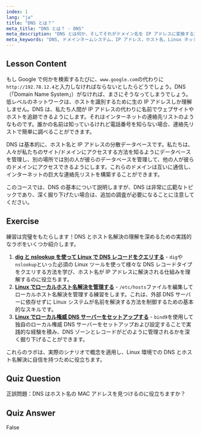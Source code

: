 ```yaml
---
index: 1
lang: "ja"
title: "DNS とは？"
meta_title: "DNS とは？ - DNS"
meta_description: "DNS とは何か、そしてそれがドメイン名を IP アドレスに変換する方法を学びましょう。初心者向けの Linux ガイドで、このインターネットの核となる概念を理解してください。"
meta_keywords: "DNS, ドメインネームシステム，IP アドレス，ホスト名，Linux ネットワーキング，初心者，チュートリアル，ガイド"
---
```


## Lesson Content

もし Google で何かを検索するたびに、`www.google.com`の代わりに`http://192.78.12.4`と入力しなければならないとしたらどうでしょう。DNS（「Domain Name System」）がなければ、まさにそうなってしまうでしょう。低レベルのネットワークは、ホストを識別するために生の IP アドレスしか理解しません。DNS は、私たち人間が IP アドレスの代わりに名前でウェブサイトやホストを追跡できるようにします。それはインターネットの連絡先リストのようなものです。誰かの名前は知っているけれど電話番号を知らない場合、連絡先リストで簡単に調べることができます。

DNS は基本的に、ホスト名と IP アドレスの分散データベースです。私たちは、人々が私たちのサイト/ドメインにアクセスする方法を知るようにデータベースを管理し、別の場所では別の人が彼らのデータベースを管理して、他の人が彼らのドメインにアクセスできるようにします。これらのドメインは互いに通信し、インターネットの巨大な連絡先リストを構築することができます。

このコースでは、DNS の基本について説明しますが、DNS は非常に広範なトピックであり、深く掘り下げたい場合は、追加の調査が必要になることに注意してください。

## Exercise

練習は完璧をもたらします！DNS とホスト名解決の理解を深めるための実践的なラボをいくつか紹介します。

1. **[dig と nslookup を使って Linux で DNS レコードをクエリする](https://labex.io/ja/labs/linux-query-dns-records-in-linux-with-dig-and-nslookup)** - `dig`や`nslookup`といった必須の Linux ツールを使って様々な DNS レコードタイプをクエリする方法を学び、ホスト名が IP アドレスに解決される仕組みを理解するのに役立ちます。
2. **[Linux でローカルホスト名解決を管理する](https://labex.io/ja/labs/linux-manage-local-hostname-resolution-in-linux)** - `/etc/hosts`ファイルを編集してローカルホスト名解決を管理する練習をします。これは、外部 DNS サーバーに依存せずに Linux システムが名前を解決する方法を制御するための基本的なスキルです。
3. **[Linux でローカル権威 DNS サーバーをセットアップする](https://labex.io/ja/labs/linux-set-up-a-local-authoritative-dns-server-on-linux)** - `bind9`を使用して独自のローカル権威 DNS サーバーをセットアップおよび設定することで実践的な経験を積み、DNS ゾーンとレコードがどのように管理されるかを深く掘り下げることができます。

これらのラボは、実際のシナリオで概念を適用し、Linux 環境での DNS とホスト名解決に自信を持つために役立ちます。

## Quiz Question

正誤問題：DNS はホスト名の MAC アドレスを見つけるのに役立ちますか？

## Quiz Answer

False
